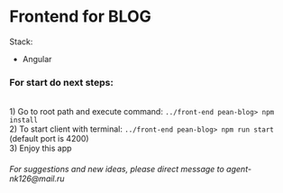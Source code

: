 <h1>Frontend for BLOG</h1>
Stack: 
<ul>
    <li>Angular</li>
</ul>

<h3>For start do next steps:</h3><br>
1) Go to root path and execute command: <code>../front-end pean-blog> npm install</code><br>
2) To start client with terminal: <code>../front-end pean-blog> npm run start</code> (default port is 4200)<br>
3) Enjoy this app<br>

<h6>For suggestions and new ideas, please direct message to agent-nk126@mail.ru</h6>
